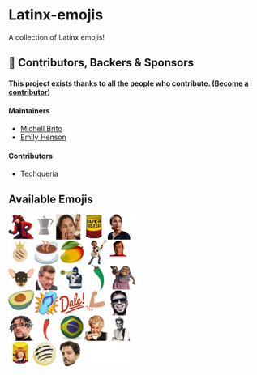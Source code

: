 # Latinx-emojis

A collection of Latinx emojis!

## 💛️ Contributors, Backers & Sponsors

#### This project exists thanks to all the **people who contribute**. ([Become a contributor](.github/CONTRIBUTING.md))

#### Maintainers

- [Michell Brito](https://github.com/michellbrito)
- [Emily Henson]()

#### Contributors

- Techqueria

## Available Emojis

<img src="grid.png" alt="drawing" width="250"/>
